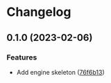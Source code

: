 # Changelog

## 0.1.0 (2023-02-06)


### Features

* Add engine skeleton ([76f6b13](https://github.com/evematic/evematic/commit/76f6b134b5d71f14d1ef3335715ce65714832932))
